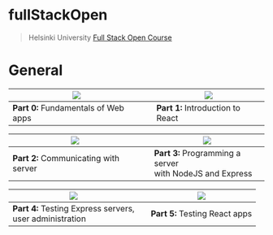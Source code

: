 # fullStackOpen

>Helsinki University [Full Stack Open Course](https://fullstackopen.com/en/)
 
# General

| [![](https://i.ibb.co/dMMLBC3/part0-new.jpg)](https://github.com/EGRrqq/fullStackOpen/tree/main/part0) |     | [![](https://i.ibb.co/GFMG4qC/part1.jpg)](https://github.com/EGRrqq/fullStackOpen/tree/main/part1) |      
|--------------------------------------------------------------------------------------------------|-----|--------------------------------------------------------------------------------------------------|      
| **Part 0:** Fundamentals of Web apps                                                                 |     | **Part 1:** Introduction to React                                                                    | 

| [![](https://i.ibb.co/q9CQTfC/part2.jpg)](https://github.com/EGRrqq/fullStackOpen/tree/main/part2) |     | [![](https://i.ibb.co/NYKwY7L/part3-new.jpg)](https://github.com/EGRrqq/fullStackOpen_part3) |      
|--------------------------------------------------------------------------------------------------|-----|--------------------------------------------------------------------------------------------------|  
| **Part 2:** Communicating with server                                                                |     | **Part 3:** Programming a server <br/>with NodeJS and Express                                        | 

| [![](https://i.ibb.co/WxnkQMK/part4.jpg)](https://github.com/EGRrqq/fullStackOpen/tree/main/part4) |     | [![](https://i.ibb.co/y48xPFT/part5.jpg)](https://github.com/EGRrqq/fullStackOpen_part5) |      
|----------------------------------------------------------------------------------------------------|-----|------------------------------------------------------------------------------------------|  
| **Part 4:** Testing Express servers, <br/>user administration                                      |     | **Part 5:** Testing React apps                                                           |